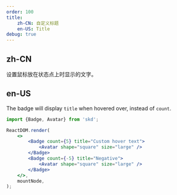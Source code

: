 ```yaml
---
order: 100
title:
    zh-CN: 自定义标题
    en-US: Title
debug: true
---
```


## zh-CN

设置鼠标放在状态点上时显示的文字。

## en-US

The badge will display `title` when hovered over, instead of `count`.

```jsx
import {Badge, Avatar} from 'skd';

ReactDOM.render(
    <>
        <Badge count={5} title="Custom hover text">
            <Avatar shape="square" size="large" />
        </Badge>
        <Badge count={-5} title="Negative">
            <Avatar shape="square" size="large" />
        </Badge>
    </>,
    mountNode,
);
```
